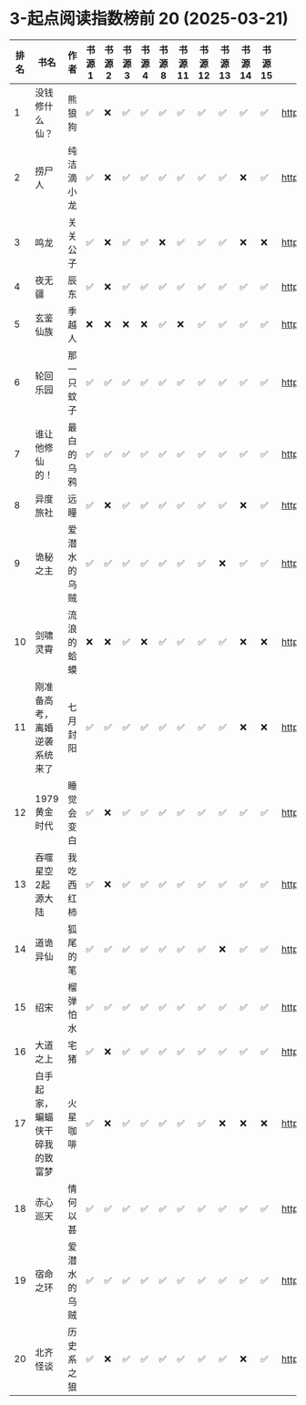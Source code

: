 # 3-起点阅读指数榜前 20 (2025-03-21)

| 排名 | 书名              | 作者     | 书源 1 | 书源 2 | 书源 3 | 书源 4 | 书源 8 | 书源 11 | 书源 12 | 书源 13 | 书源 14 | 书源 15 | 起点链接                                   |
|----|-----------------|--------|------|------|------|------|------|-------|-------|-------|-------|-------|----------------------------------------|
| 1  | 没钱修什么仙？         | 熊狼狗    | ✅    | ❌    | ✅    | ✅    | ✅    | ✅     | ✅     | ✅     | ✅     | ✅     | http://www.qidian.com/book/1042256511/ |
| 2  | 捞尸人             | 纯洁滴小龙  | ✅    | ❌    | ✅    | ✅    | ✅    | ✅     | ✅     | ✅     | ❌     | ✅     | http://www.qidian.com/book/1041637443/ |
| 3  | 鸣龙              | 关关公子   | ✅    | ❌    | ✅    | ✅    | ❌    | ✅     | ✅     | ✅     | ❌     | ❌     | http://www.qidian.com/book/1039457453/ |
| 4  | 夜无疆             | 辰东     | ✅    | ❌    | ✅    | ✅    | ✅    | ✅     | ✅     | ✅     | ✅     | ✅     | http://www.qidian.com/book/1040765595/ |
| 5  | 玄鉴仙族            | 季越人    | ❌    | ❌    | ❌    | ❌    | ✅    | ❌     | ✅     | ✅     | ✅     | ✅     | http://www.qidian.com/book/1035420986/ |
| 6  | 轮回乐园            | 那一只蚊子  | ✅    | ✅    | ✅    | ✅    | ✅    | ✅     | ✅     | ✅     | ✅     | ✅     | http://www.qidian.com/book/1009817672/ |
| 7  | 谁让他修仙的！         | 最白的乌鸦  | ✅    | ✅    | ✅    | ✅    | ✅    | ✅     | ✅     | ✅     | ✅     | ✅     | http://www.qidian.com/book/1036504904/ |
| 8  | 异度旅社            | 远瞳     | ✅    | ❌    | ✅    | ✅    | ✅    | ✅     | ✅     | ✅     | ❌     | ✅     | http://www.qidian.com/book/1041604040/ |
| 9  | 诡秘之主            | 爱潜水的乌贼 | ✅    | ✅    | ✅    | ✅    | ✅    | ✅     | ✅     | ❌     | ✅     | ✅     | http://www.qidian.com/book/1010868264/ |
| 10 | 剑啸灵霄            | 流浪的蛤蟆  | ❌    | ❌    | ✅    | ❌    | ✅    | ✅     | ✅     | ✅     | ❌     | ❌     | http://www.qidian.com/book/1043285370/ |
| 11 | 刚准备高考，离婚逆袭系统来了  | 七月封阳   | ✅    | ✅    | ✅    | ✅    | ✅    | ✅     | ✅     | ✅     | ❌     | ❌     | http://www.qidian.com/book/1040790581/ |
| 12 | 1979黄金时代        | 睡觉会变白  | ✅    | ❌    | ✅    | ✅    | ✅    | ✅     | ✅     | ✅     | ✅     | ✅     | http://www.qidian.com/book/1039689097/ |
| 13 | 吞噬星空2起源大陆       | 我吃西红柿  | ✅    | ❌    | ✅    | ✅    | ✅    | ✅     | ✅     | ✅     | ✅     | ✅     | http://www.qidian.com/book/1039391177/ |
| 14 | 道诡异仙            | 狐尾的笔   | ✅    | ✅    | ✅    | ✅    | ✅    | ✅     | ✅     | ❌     | ✅     | ✅     | http://www.qidian.com/book/1031794030/ |
| 15 | 绍宋              | 榴弹怕水   | ✅    | ✅    | ✅    | ✅    | ✅    | ✅     | ✅     | ✅     | ✅     | ✅     | http://www.qidian.com/book/1017281778/ |
| 16 | 大道之上            | 宅猪     | ✅    | ❌    | ✅    | ✅    | ✅    | ✅     | ✅     | ✅     | ✅     | ✅     | http://www.qidian.com/book/1039994731/ |
| 17 | 白手起家，蝙蝠侠干碎我的致富梦 | 火星咖啡   | ✅    | ❌    | ✅    | ✅    | ✅    | ✅     | ✅     | ❌     | ❌     | ❌     | http://www.qidian.com/book/1042261966/ |
| 18 | 赤心巡天            | 情何以甚   | ✅    | ✅    | ✅    | ✅    | ✅    | ✅     | ✅     | ✅     | ✅     | ✅     | http://www.qidian.com/book/1016530091/ |
| 19 | 宿命之环            | 爱潜水的乌贼 | ✅    | ✅    | ✅    | ✅    | ✅    | ✅     | ✅     | ✅     | ✅     | ✅     | http://www.qidian.com/book/1036370336/ |
| 20 | 北齐怪谈            | 历史系之狼  | ✅    | ❌    | ✅    | ✅    | ✅    | ✅     | ✅     | ✅     | ❌     | ✅     | http://www.qidian.com/book/1040684057/ |
